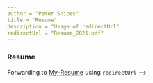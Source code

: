```yaml
---
author = "Peter Snipes"
title = "Resume"
description = "Usage of redirectUrl"
redirectUrl = "Resume_2021.pdf"
---
```


### Resume

Forwarding to [My-Resume](file:///C:/Users/psnip/Desktop/cmpsc480/Portfolio-Website/static/Resume_2021.pdf) using `redirectUrl` -->
